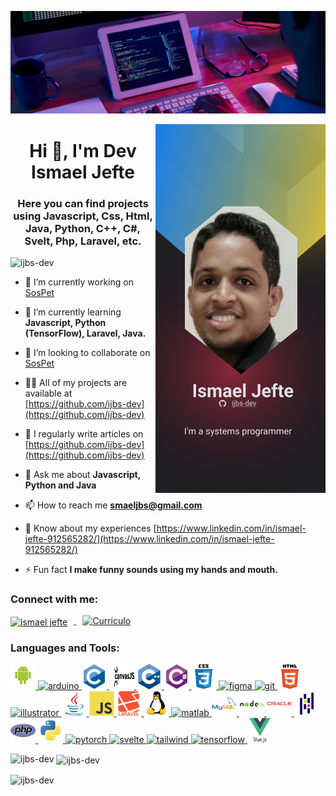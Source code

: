 ![banner](https://github.com/ijbs-dev/Svelte_Project/blob/main/Proj_Web01_Svelte_V004/src/2.jpg?raw=true)

<img align="right" height="590em" src="https://raw.githubusercontent.com/ijbs-dev/Svelte_Project/60b539b0be62e6553b54dc0f362b2d28b111309f/Proj_Web01_Svelte_V004/src/Catoon(1).svg"/>

<h1 align="center">Hi 👋, I'm Dev Ismael Jefte</h1>
<h3 align="center">Here you can find projects using Javascript, Css, Html, Java, Python, C++, C#, Svelt, Php, Laravel, etc.</h3>

<p align="left"> <img src="https://komarev.com/ghpvc/?username=ijbs-dev&label=Profile%20views&color=0e75b6&style=flat" alt="ijbs-dev" /> </p>

- 🔭 I’m currently working on [SosPet](https://github.com/ijbs-dev/SosPet)

- 🌱 I’m currently learning **Javascript, Python (TensorFlow), Laravel, Java.**

- 👯 I’m looking to collaborate on [SosPet](https://github.com/ijbs-dev/SosPet)

- 👨‍💻 All of my projects are available at [https://github.com/ijbs-dev](https://github.com/ijbs-dev)

- 📝 I regularly write articles on [https://github.com/ijbs-dev](https://github.com/ijbs-dev)

- 💬 Ask me about **Javascript, Python and Java**

- 📫 How to reach me **smaeljbs@gmail.com**

- 📄 Know about my experiences [https://www.linkedin.com/in/ismael-jefte-912565282/](https://www.linkedin.com/in/ismael-jefte-912565282/)

- ⚡ Fun fact **I make funny sounds using my hands and mouth.**

<h3 align="left">Connect with me:</h3>
<p align="left">
  <a href="https://www.linkedin.com/in/dev-ismael-jefte-912565282/" target="blank">
    <img align="center" src="https://raw.githubusercontent.com/rahuldkjain/github-profile-readme-generator/master/src/images/icons/Social/linked-in-alt.svg" alt="ismael jefte" height="30" width="40" style="margin-right: 10px;" />
  </a>
  <a href="https://ijbs-dev.github.io/ijbs-cv/" target="_blank" rel="noreferrer" style="display: inline-block; margin-left: 10px;">
    <img src="https://camo.githubusercontent.com/463ec7a6f6f6a77a9cab14b586910fd27a9336f96323e67f9811cdcfd9552717/68747470733a2f2f696d672e69636f6e73382e636f6d2f627562626c65732f35302f726573756d652e706e67" alt="Curriculo" height="60" width="60" title="Curriculo" />
  </a>
</p>


 
  


<h3 align="left">Languages and Tools:</h3>
<p align="left"> <a href="https://developer.android.com" target="_blank" rel="noreferrer"> <img src="https://raw.githubusercontent.com/devicons/devicon/master/icons/android/android-original-wordmark.svg" alt="android" width="40" height="40"/> </a> <a href="https://www.arduino.cc/" target="_blank" rel="noreferrer"> <img src="https://cdn.worldvectorlogo.com/logos/arduino-1.svg" alt="arduino" width="40" height="40"/> </a> <a href="https://www.cprogramming.com/" target="_blank" rel="noreferrer"> <img src="https://raw.githubusercontent.com/devicons/devicon/master/icons/c/c-original.svg" alt="c" width="40" height="40"/> </a> <a href="https://canvasjs.com" target="_blank" rel="noreferrer"> <img src="https://raw.githubusercontent.com/Hardik0307/Hardik0307/master/assets/canvasjs-charts.svg" alt="canvasjs" width="40" height="40"/> </a> <a href="https://www.w3schools.com/cpp/" target="_blank" rel="noreferrer"> <img src="https://raw.githubusercontent.com/devicons/devicon/master/icons/cplusplus/cplusplus-original.svg" alt="cplusplus" width="40" height="40"/> </a> <a href="https://www.w3schools.com/cs/" target="_blank" rel="noreferrer"> <img src="https://raw.githubusercontent.com/devicons/devicon/master/icons/csharp/csharp-original.svg" alt="csharp" width="40" height="40"/> </a> <a href="https://www.w3schools.com/css/" target="_blank" rel="noreferrer"> <img src="https://raw.githubusercontent.com/devicons/devicon/master/icons/css3/css3-original-wordmark.svg" alt="css3" width="40" height="40"/> </a> <a href="https://www.figma.com/" target="_blank" rel="noreferrer"> <img src="https://www.vectorlogo.zone/logos/figma/figma-icon.svg" alt="figma" width="40" height="40"/> </a> <a href="https://git-scm.com/" target="_blank" rel="noreferrer"> <img src="https://www.vectorlogo.zone/logos/git-scm/git-scm-icon.svg" alt="git" width="40" height="40"/> </a> <a href="https://www.w3.org/html/" target="_blank" rel="noreferrer"> <img src="https://raw.githubusercontent.com/devicons/devicon/master/icons/html5/html5-original-wordmark.svg" alt="html5" width="40" height="40"/> </a> <a href="https://www.adobe.com/in/products/illustrator.html" target="_blank" rel="noreferrer"> <img src="https://www.vectorlogo.zone/logos/adobe_illustrator/adobe_illustrator-icon.svg" alt="illustrator" width="40" height="40"/> </a> <a href="https://www.java.com" target="_blank" rel="noreferrer"> <img src="https://raw.githubusercontent.com/devicons/devicon/master/icons/java/java-original.svg" alt="java" width="40" height="40"/> </a> <a href="https://developer.mozilla.org/en-US/docs/Web/JavaScript" target="_blank" rel="noreferrer"> <img src="https://raw.githubusercontent.com/devicons/devicon/master/icons/javascript/javascript-original.svg" alt="javascript" width="40" height="40"/> </a> <a href="https://laravel.com/" target="_blank" rel="noreferrer"> <img src="https://raw.githubusercontent.com/devicons/devicon/master/icons/laravel/laravel-plain-wordmark.svg" alt="laravel" width="40" height="40"/> </a> <a href="https://www.linux.org/" target="_blank" rel="noreferrer"> <img src="https://raw.githubusercontent.com/devicons/devicon/master/icons/linux/linux-original.svg" alt="linux" width="40" height="40"/> </a> <a href="https://www.mathworks.com/" target="_blank" rel="noreferrer"> <img src="https://upload.wikimedia.org/wikipedia/commons/2/21/Matlab_Logo.png" alt="matlab" width="40" height="40"/> </a> <a href="https://www.mysql.com/" target="_blank" rel="noreferrer"> <img src="https://raw.githubusercontent.com/devicons/devicon/master/icons/mysql/mysql-original-wordmark.svg" alt="mysql" width="40" height="40"/> </a> <a href="https://nodejs.org" target="_blank" rel="noreferrer"> <img src="https://raw.githubusercontent.com/devicons/devicon/master/icons/nodejs/nodejs-original-wordmark.svg" alt="nodejs" width="40" height="40"/> </a> <a href="https://www.oracle.com/" target="_blank" rel="noreferrer"> <img src="https://raw.githubusercontent.com/devicons/devicon/master/icons/oracle/oracle-original.svg" alt="oracle" width="40" height="40"/> </a> <a href="https://pandas.pydata.org/" target="_blank" rel="noreferrer"> <img src="https://raw.githubusercontent.com/devicons/devicon/2ae2a900d2f041da66e950e4d48052658d850630/icons/pandas/pandas-original.svg" alt="pandas" width="40" height="40"/> </a> <a href="https://www.php.net" target="_blank" rel="noreferrer"> <img src="https://raw.githubusercontent.com/devicons/devicon/master/icons/php/php-original.svg" alt="php" width="40" height="40"/> </a> <a href="https://www.python.org" target="_blank" rel="noreferrer"> <img src="https://raw.githubusercontent.com/devicons/devicon/master/icons/python/python-original.svg" alt="python" width="40" height="40"/> </a> <a href="https://pytorch.org/" target="_blank" rel="noreferrer"> <img src="https://www.vectorlogo.zone/logos/pytorch/pytorch-icon.svg" alt="pytorch" width="40" height="40"/> </a> <a href="https://svelte.dev" target="_blank" rel="noreferrer"> <img src="https://upload.wikimedia.org/wikipedia/commons/1/1b/Svelte_Logo.svg" alt="svelte" width="40" height="40"/> </a> <a href="https://tailwindcss.com/" target="_blank" rel="noreferrer"> <img src="https://www.vectorlogo.zone/logos/tailwindcss/tailwindcss-icon.svg" alt="tailwind" width="40" height="40"/> </a> <a href="https://www.tensorflow.org" target="_blank" rel="noreferrer"> <img src="https://www.vectorlogo.zone/logos/tensorflow/tensorflow-icon.svg" alt="tensorflow" width="40" height="40"/> </a> <a href="https://vuejs.org/" target="_blank" rel="noreferrer"> <img src="https://raw.githubusercontent.com/devicons/devicon/master/icons/vuejs/vuejs-original-wordmark.svg" alt="vuejs" width="40" height="40"/> </a> </p>

<p><img align="left" src="https://github-readme-stats.vercel.app/api/top-langs?username=ijbs-dev&show_icons=true&theme=dark&locale=en&layout=compact" alt="ijbs-dev" /></p>

<p>&nbsp;<img align="center" src="https://github-readme-stats.vercel.app/api?username=ijbs-dev&show_icons=true&theme=dark&locale=en" alt="ijbs-dev" /></p>

<p><img align="center" src="https://github-readme-streak-stats.herokuapp.com/?user=ijbs-dev&theme=dark" alt="ijbs-dev" /></p>




